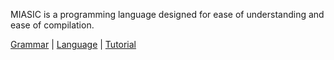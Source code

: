 MIASIC is a programming language designed for ease of understanding and ease of compilation.

[Grammar](grammar.md) | [Language](lang.md) | [Tutorial](tutorial.md)

